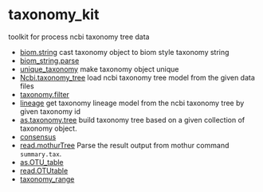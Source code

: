 # taxonomy_kit

toolkit for process ncbi taxonomy tree data

+ [biom.string](taxonomy_kit/biom.string.1) cast taxonomy object to biom style taxonomy string
+ [biom_string.parse](taxonomy_kit/biom_string.parse.1) 
+ [unique_taxonomy](taxonomy_kit/unique_taxonomy.1) make taxonomy object unique
+ [Ncbi.taxonomy_tree](taxonomy_kit/Ncbi.taxonomy_tree.1) load ncbi taxonomy tree model from the given data files
+ [taxonomy.filter](taxonomy_kit/taxonomy.filter.1) 
+ [lineage](taxonomy_kit/lineage.1) get taxonomy lineage model from the ncbi taxonomy tree by given taxonomy id
+ [as.taxonomy.tree](taxonomy_kit/as.taxonomy.tree.1) build taxonomy tree based on a given collection of taxonomy object.
+ [consensus](taxonomy_kit/consensus.1) 
+ [read.mothurTree](taxonomy_kit/read.mothurTree.1) Parse the result output from mothur command ``summary.tax``.
+ [as.OTU_table](taxonomy_kit/as.OTU_table.1) 
+ [read.OTUtable](taxonomy_kit/read.OTUtable.1) 
+ [taxonomy_range](taxonomy_kit/taxonomy_range.1) 
